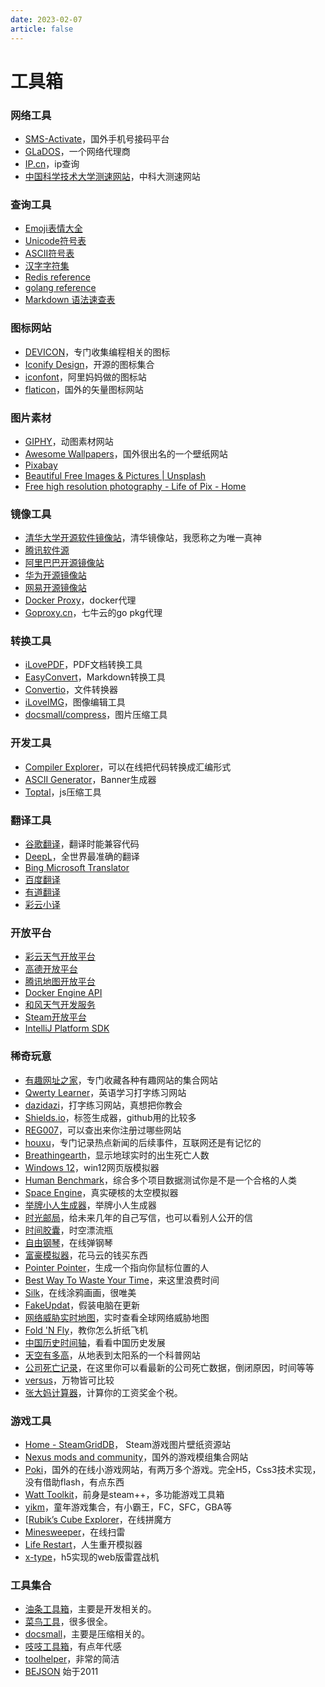 ```yaml
---
date: 2023-02-07
article: false
---
```


# 工具箱



### 网络工具

- [SMS-Activate](https://sms-activate.org/cn)，国外手机号接码平台
- [GLaDOS](https://glados.rocks/console)，一个网络代理商
- [IP.cn](https://ip.cn/ip/)，ip查询
- [中国科学技术大学测速网站](https://test.ustc.edu.cn/)，中科大测速网站



### 查询工具

- [Emoji表情大全](https://emojixd.com/)
- [Unicode符号表](https://www.fuhaoku.net/blocks)
- [ASCII符号表](https://www.asciim.cn/)
- [汉字字符集](https://www.qqxiuzi.cn/bianma/zifuji.php)
- [Redis reference](https://redis.io/docs/reference/)
- [golang reference](https://go.dev/ref/spec)
- [Markdown 语法速查表](https://markdown.com.cn/cheat-sheet.html#扩展语法)



### 图标网站

- [DEVICON](https://devicon.dev/)，专门收集编程相关的图标
- [Iconify Design](https://iconify.design/)，开源的图标集合
- [iconfont](https://www.iconfont.cn/)，阿里妈妈做的图标站
- [flaticon](https://www.flaticon.com/)，国外的矢量图标网站



### 图片素材

- [GIPHY](https://giphy.com/)，动图素材网站
- [Awesome Wallpapers](https://wallhaven.cc/)，国外很出名的一个壁纸网站
- [Pixabay](https://pixabay.com/)
- [Beautiful Free Images & Pictures | Unsplash](https://unsplash.com/)
- [Free high resolution photography - Life of Pix - Home](https://www.lifeofpix.com/)




### 镜像工具

- [清华大学开源软件镜像站](https://mirrors.tuna.tsinghua.edu.cn/)，清华镜像站，我愿称之为唯一真神
- [腾讯软件源](https://mirrors.tencent.com/)
- [阿里巴巴开源镜像站](https://developer.aliyun.com/mirror/)
- [华为开源镜像站](https://mirrors.huaweicloud.com/home)
- [网易开源镜像站](https://mirrors.163.com/)
- [Docker Proxy](https://dockerproxy.com/)，docker代理
- [Goproxy.cn](https://goproxy.cn/)，七牛云的go pkg代理




### 转换工具

- [iLovePDF](https://www.ilovepdf.com/zh-cn)，PDF文档转换工具
- [EasyConvert](https://www.easeconvert.com/markdown-to-pdf/)，Markdown转换工具
- [Convertio](https://convertio.co/zh/)，文件转换器
- [iLoveIMG](https://www.iloveimg.com/zh-cn)，图像编辑工具
- [docsmall/compress](https://docsmall.com/image-compress)，图片压缩工具



### 开发工具

- [Compiler Explorer](https://godbolt.org/)，可以在线把代码转换成汇编形式
- [ASCII Generator](http://www.network-science.de/ascii/)，Banner生成器
- [Toptal](https://www.toptal.com/developers/javascript-minifier)，js压缩工具



### 翻译工具

- [谷歌翻译](https://translate.google.com/)，翻译时能兼容代码
- [DeepL](https://www.deepl.com/zh/translator)，全世界最准确的翻译
- [Bing Microsoft Translator](https://cn.bing.com/translator)
- [百度翻译](https://fanyi.baidu.com/)
- [有道翻译](https://fanyi.youdao.com/indexLLM.html#/)
- [彩云小译](https://fanyi.caiyunapp.com/#/)



### 开放平台

- [彩云天气开放平台](https://platform.caiyunapp.com/login?redirect=/dashboard)
- [高德开放平台](https://lbs.amap.com/)
- [腾讯地图开放平台](https://lbs.qq.com/map/)
- [Docker Engine API ](https://docs.docker.com/engine/api/)
- [和风天气开发服务](https://dev.qweather.com/)
- [Steam开放平台](https://partner.steamgames.com/doc/)
- [IntelliJ Platform SDK](https://plugins.jetbrains.com/docs/intellij/welcome.html)



### 稀奇玩意

- [有趣网址之家](https://youquhome.com/)，专门收藏各种有趣网站的集合网站
- [Qwerty Learner](https://qwerty.kaiyi.cool/)，英语学习打字练习网站
- [dazidazi](https://dazidazi.com/)，打字练习网站，真想把你教会
- [Shields.io](https://shields.io/)，标签生成器，github用的比较多
- [REG007](https://www.reg007.com/)，可以查出来你注册过哪些网站
- [houxu](https://houxu.app/)，专门记录热点新闻的后续事件，互联网还是有记忆的
- [Breathingearth](http://www.breathingearth.net/)，显示地球实时的出生死亡人数
- [Windows 12](https://win12.gitapp.cn/)，win12网页版模拟器
- [Human Benchmark](https://humanbenchmark.com/dashboard)，综合多个项目数据测试你是不是一个合格的人类
- [Space Engine](https://spaceengine.org/)，真实硬核的太空模拟器
- [举牌小人生成器](https://www.yuantk.com/webtool/ffbe7502-a862-4adf-9ce9-afff010a1149.html)，举牌小人生成器
- [时光邮局](https://www.hi2future.com/)，给未来几年的自己写信，也可以看别人公开的信
- [时间胶囊](http://p.timepill.net/)，时空漂流瓶
- [自由钢琴](https://www.autopiano.cn/)，在线弹钢琴
- [富豪模拟器](http://maiba.fun/)，花马云的钱买东西
- [Pointer Pointer](https://pointerpointer.com/)，生成一个指向你鼠标位置的人
- [Best Way To Waste Your Time](https://www.how-to-waste-your-time.com/)，来这里浪费时间
- [Silk](http://weavesilk.com/)，在线涂鸦画画，很唯美
- [FakeUpdat](https://fakeupdate.net/)，假装电脑在更新
- [网络威胁实时地图](https://cybermap.kaspersky.com/cn)，实时查看全球网络威胁地图
- [Fold 'N Fly](https://www.foldnfly.com/#/1-1-1-1-1-1-1-1-2)，教你怎么折纸飞机
- [中国历史时间轴](https://www.lishiju.net/timeline.html)，看看中国历史发展
- [天空有多高](http://www.secaibi.com/howbigisspace/)，从地表到太阳系的一个科普网站
- [公司死亡记录](https://www.itjuzi.com/deathCompany)，在这里你可以看最新的公司死亡数据，倒闭原因，时间等等
- [versus](https://versus.com/cn)，万物皆可比较
- [张大妈计算器](https://hizdm.cn/)，计算你的工资奖金个税。



### 游戏工具

- [Home - SteamGridDB](https://www.steamgriddb.com/)， Steam游戏图片壁纸资源站
- [Nexus mods and community](https://www.nexusmods.com/search/)，国外的游戏模组集合网站
- [Poki](https://poki.com/zh)，国外的在线小游戏网站，有两万多个游戏。完全H5，Css3技术实现，没有借助flash，有点东西
- [Watt Toolkit](https://steampp.net/)，前身是steam++，多功能游戏工具箱
- [yikm](https://www.yikm.net/)，童年游戏集合，有小霸王，FC，SFC，GBA等
- [[Rubik’s Cube Explorer](https://tools.bqrdh.com/rubiks-cube/)，在线拼魔方
- [Minesweeper](http://www.minesweeper.cn/)，在线扫雷
- [Life Restart](https://liferestart.syaro.io/public/index.html)，人生重开模拟器
- [x-type](https://phoboslab.org/xtype/)，h5实现的web版雷霆战机




### 工具集合

- [油条工具箱](https://utils.fun/)，主要是开发相关的。
- [菜鸟工具](https://c.runoob.com/)，很多很全。
- [docsmall](https://docsmall.com/)，主要是压缩相关的。
- [吱吱工具箱](https://www.butterpig.top/)，有点年代感
- [toolhelper](https://www.toolhelper.cn/)，非常的简洁
- [BEJSON](https://www.bejson.com/) 始于2011

